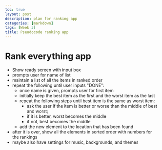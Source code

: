 ```yaml
---
toc: true
layout: post
description: plan for ranking app
categories: [markdown]
tags: [Week 3]
title: Pseudocode ranking app
---
```

# Rank everything app
- Show ready screen with input box
- prompts user for name of list
- maintain a list of all the items in ranked order
- repeat the following until user inputs "DONE":
    -  once name is given, prompts user for first item
    - initially keep the best item as the first and the worst item as the last
    - repeat the following steps until best item is the same as worst item:
        - ask the user if the item is better or worse than the middle of best and worst;
        - if it is better, worst becomes the middle
        - if not, best becomes the middle
    - add the new element to the location that has been found
- after it is over, show all the elements in sorted order with numbers for the rankings
- maybe also have settings for music, backgrounds, and themes
